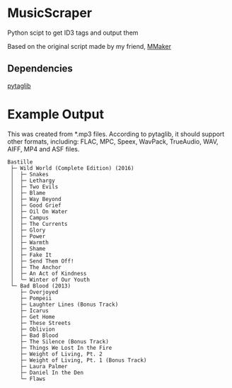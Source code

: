 # MusicScraper
Python scipt to get ID3 tags and output them

Based on the original script made by my friend, [MMaker](https://github.com/stysmmaker)

## Dependencies
[pytaglib](https://pypi.python.org/pypi/pytaglib)

# Example Output
This was created from \*.mp3 files. According to pytaglib, it should support other formats, including:
FLAC, MPC, Speex, WavPack, TrueAudio, WAV, AIFF, MP4 and ASF files.

```
Bastille
 ├─ Wild World (Complete Edition) (2016)
 │  ├─ Snakes
 │  ├─ Lethargy
 │  ├─ Two Evils
 │  ├─ Blame
 │  ├─ Way Beyond
 │  ├─ Good Grief
 │  ├─ Oil On Water
 │  ├─ Campus
 │  ├─ The Currents
 │  ├─ Glory
 │  ├─ Power
 │  ├─ Warmth
 │  ├─ Shame
 │  ├─ Fake It
 │  ├─ Send Them Off!
 │  ├─ The Anchor
 │  ├─ An Act of Kindness
 │  └─ Winter of Our Youth
 └─ Bad Blood (2013)
    ├─ Overjoyed
    ├─ Pompeii
    ├─ Laughter Lines (Bonus Track)
    ├─ Icarus
    ├─ Get Home
    ├─ These Streets
    ├─ Oblivion
    ├─ Bad Blood
    ├─ The Silence (Bonus Track)
    ├─ Things We Lost In the Fire
    ├─ Weight of Living, Pt. 2
    ├─ Weight of Living, Pt. 1 (Bonus Track)
    ├─ Laura Palmer
    ├─ Daniel In the Den
    └─ Flaws
```
